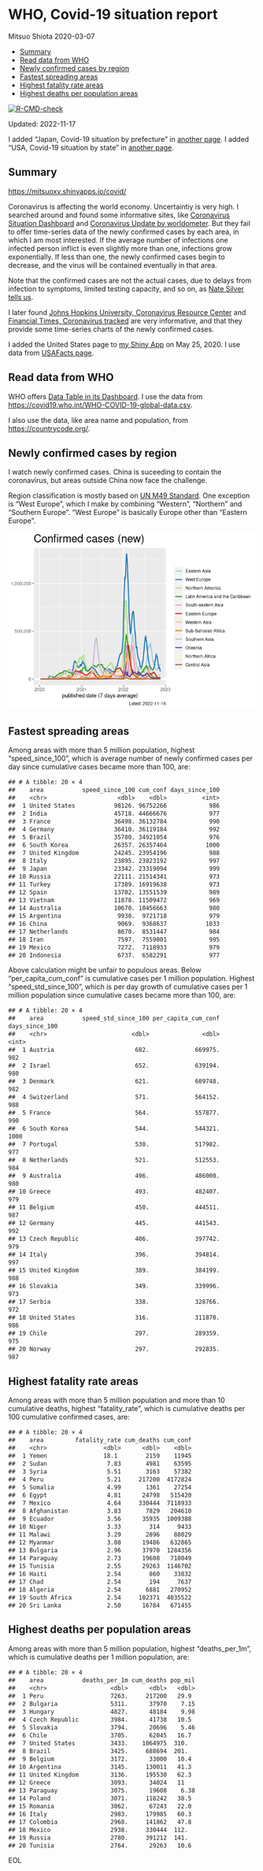 WHO, Covid-19 situation report
================
Mitsuo Shiota
2020-03-07

- <a href="#summary" id="toc-summary">Summary</a>
- <a href="#read-data-from-who" id="toc-read-data-from-who">Read data from
  WHO</a>
- <a href="#newly-confirmed-cases-by-region"
  id="toc-newly-confirmed-cases-by-region">Newly confirmed cases by
  region</a>
- <a href="#fastest-spreading-areas"
  id="toc-fastest-spreading-areas">Fastest spreading areas</a>
- <a href="#highest-fatality-rate-areas"
  id="toc-highest-fatality-rate-areas">Highest fatality rate areas</a>
- <a href="#highest-deaths-per-population-areas"
  id="toc-highest-deaths-per-population-areas">Highest deaths per
  population areas</a>

<!-- badges: start -->

[![R-CMD-check](https://github.com/mitsuoxv/covid/actions/workflows/R-CMD-check.yaml/badge.svg)](https://github.com/mitsuoxv/covid/actions/workflows/R-CMD-check.yaml)
<!-- badges: end -->

Updated: 2022-11-17

I added “Japan, Covid-19 situation by prefecture” in [another
page](Japan.md). I added “USA, Covid-19 situation by state” in [another
page](USA.md).

## Summary

<https://mitsuoxv.shinyapps.io/covid/>

Coronavirus is affecting the world economy. Uncertaintiy is very high. I
searched around and found some informative sites, like [Coronavirus
Situation
Dashboard](https://who.maps.arcgis.com/apps/opsdashboard/index.html#/c88e37cfc43b4ed3baf977d77e4a0667)
and [Coronavirus Update by
worldometer](https://www.worldometers.info/coronavirus/). But they fail
to offer time-series data of the newly confirmed cases by each area, in
which I am most interested. If the average number of infections one
infected person inflict is even slightly more than one, infections grow
exponentially. If less than one, the newly confirmed cases begin to
decrease, and the virus will be contained eventually in that area.

Note that the confirmed cases are not the actual cases, due to delays
from infection to symptoms, limited testing capacity, and so on, as
[Nate Silver tells
us](https://fivethirtyeight.com/features/coronavirus-case-counts-are-meaningless/).

I later found [Johns Hopkins University, Coronavirus Resource
Center](https://coronavirus.jhu.edu/) and [Financial Times, Coronavirus
tracked](https://www.ft.com/content/a26fbf7e-48f8-11ea-aeb3-955839e06441)
are very informative, and that they provide some time-series charts of
the newly confirmed cases.

I added the United States page to [my Shiny
App](https://mitsuoxv.shinyapps.io/covid/) on May 25, 2020. I use data
from [USAFacts
page](https://usafacts.org/visualizations/coronavirus-covid-19-spread-map/).

## Read data from WHO

WHO offers [Data Table in its Dashboard](https://covid19.who.int/table).
I use the data from
<https://covid19.who.int/WHO-COVID-19-global-data.csv>.

I also use the data, like area name and population, from
<https://countrycode.org/>.

## Newly confirmed cases by region

I watch newly confirmed cases. China is suceeding to contain the
coronavirus, but areas outside China now face the challenge.

Region classification is mostly based on [UN M49
Standard](https://unstats.un.org/unsd/methodology/m49/). One exception
is “West Europe”, which I make by combining “Western”, “Northern” and
“Southern Europe”. “West Europe” is basically Europe other than “Eastern
Europe”.

![](README_files/figure-gfm/chart-1.png)<!-- -->

## Fastest spreading areas

Among areas with more than 5 million population, highest
“speed_since_100”, which is average number of newly confirmed cases per
day since cumulative cases became more than 100, are:

    ## # A tibble: 20 × 4
    ##    area           speed_since_100 cum_conf days_since_100
    ##    <chr>                    <dbl>    <dbl>          <int>
    ##  1 United States           98126. 96752266            986
    ##  2 India                   45718. 44666676            977
    ##  3 France                  36498. 36132784            990
    ##  4 Germany                 36410. 36119184            992
    ##  5 Brazil                  35780. 34921054            976
    ##  6 South Korea             26357. 26357464           1000
    ##  7 United Kingdom          24245. 23954196            988
    ##  8 Italy                   23895. 23823192            997
    ##  9 Japan                   23342. 23319094            999
    ## 10 Russia                  22111. 21514341            973
    ## 11 Turkey                  17389. 16919638            973
    ## 12 Spain                   13702. 13551539            989
    ## 13 Vietnam                 11878. 11509472            969
    ## 14 Australia               10670. 10456663            980
    ## 15 Argentina                9930.  9721718            979
    ## 16 China                    9069.  9368637           1033
    ## 17 Netherlands              8670.  8531447            984
    ## 18 Iran                     7597.  7559001            995
    ## 19 Mexico                   7272.  7118933            979
    ## 20 Indonesia                6737.  6582291            977

Above calculation might be unfair to populous areas. Below
“per_capita_cum_conf” is cumulative cases per 1 million population.
Highest “speed_std_since_100”, which is per day growth of cumulative
cases per 1 million population since cumulative cases became more than
100, are:

    ## # A tibble: 20 × 4
    ##    area           speed_std_since_100 per_capita_cum_conf days_since_100
    ##    <chr>                        <dbl>               <dbl>          <int>
    ##  1 Austria                       682.             669975.            982
    ##  2 Israel                        652.             639194.            980
    ##  3 Denmark                       621.             609748.            982
    ##  4 Switzerland                   571.             564152.            988
    ##  5 France                        564.             557877.            990
    ##  6 South Korea                   544.             544321.           1000
    ##  7 Portugal                      530.             517982.            977
    ##  8 Netherlands                   521.             512553.            984
    ##  9 Australia                     496.             486000.            980
    ## 10 Greece                        493.             482407.            979
    ## 11 Belgium                       450.             444511.            987
    ## 12 Germany                       445.             441543.            992
    ## 13 Czech Republic                406.             397742.            979
    ## 14 Italy                         396.             394814.            997
    ## 15 United Kingdom                389.             384199.            988
    ## 16 Slovakia                      349.             339996.            973
    ## 17 Serbia                        338.             328766.            972
    ## 18 United States                 316.             311870.            986
    ## 19 Chile                         297.             289359.            975
    ## 20 Norway                        297.             292835.            987

## Highest fatality rate areas

Among areas with more than 5 million population and more than 10
cumulative deaths, highest “fatality_rate”, which is cumulative deaths
per 100 cumulative confirmed cases, are:

    ## # A tibble: 20 × 4
    ##    area         fatality_rate cum_deaths cum_conf
    ##    <chr>                <dbl>      <dbl>    <dbl>
    ##  1 Yemen                18.1        2159    11945
    ##  2 Sudan                 7.83       4981    63595
    ##  3 Syria                 5.51       3163    57382
    ##  4 Peru                  5.21     217200  4172824
    ##  5 Somalia               4.99       1361    27254
    ##  6 Egypt                 4.81      24798   515420
    ##  7 Mexico                4.64     330444  7118933
    ##  8 Afghanistan           3.83       7829   204610
    ##  9 Ecuador               3.56      35935  1009388
    ## 10 Niger                 3.33        314     9433
    ## 11 Malawi                3.29       2896    88029
    ## 12 Myanmar               3.08      19486   632865
    ## 13 Bulgaria              2.96      37970  1284356
    ## 14 Paraguay              2.73      19608   718049
    ## 15 Tunisia               2.55      29263  1146702
    ## 16 Haiti                 2.54        860    33832
    ## 17 Chad                  2.54        194     7637
    ## 18 Algeria               2.54       6881   270952
    ## 19 South Africa          2.54     102371  4035522
    ## 20 Sri Lanka             2.50      16784   671455

## Highest deaths per population areas

Among areas with more than 5 million population, highest
“deaths_per_1m”, which is cumulative deaths per 1 million population,
are:

    ## # A tibble: 20 × 4
    ##    area           deaths_per_1m cum_deaths pop_mil
    ##    <chr>                  <dbl>      <dbl>   <dbl>
    ##  1 Peru                   7263.     217200   29.9 
    ##  2 Bulgaria               5311.      37970    7.15
    ##  3 Hungary                4827.      48184    9.98
    ##  4 Czech Republic         3984.      41738   10.5 
    ##  5 Slovakia               3794.      20696    5.46
    ##  6 Chile                  3705.      62045   16.7 
    ##  7 United States          3433.    1064975  310.  
    ##  8 Brazil                 3425.     688694  201.  
    ##  9 Belgium                3172.      33000   10.4 
    ## 10 Argentina              3145.     130011   41.3 
    ## 11 United Kingdom         3136.     195530   62.3 
    ## 12 Greece                 3093.      34024   11   
    ## 13 Paraguay               3075.      19608    6.38
    ## 14 Poland                 3071.     118242   38.5 
    ## 15 Romania                3062.      67243   22.0 
    ## 16 Italy                  2983.     179985   60.3 
    ## 17 Colombia               2968.     141862   47.8 
    ## 18 Mexico                 2938.     330444  112.  
    ## 19 Russia                 2780.     391212  141.  
    ## 20 Tunisia                2764.      29263   10.6

EOL
